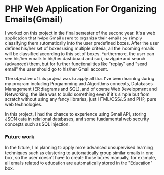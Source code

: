 # PHP Web Application For Organizing Emails(Gmail)

I worked on this project in the final semester of the second year.
It's a web application that helps Gmail users to organize their emails by simply classifying them automatically into the user predefined boxes. After the user defines his/her set of boxes using multiple criteria, all the incoming emails will be classified according to this set of boxes. Furthermore, the user can see his/her emails in his/her dashboard and sort, navigate and search (advanced) them, but for further functionalities like "replay" and "send email" the user should go to his/her Gmail account.

The objective of this project was to apply all that I've been learning during my program including Programming and Algorithms concepts, Databases Management (ER diagrams and SQL), and of course Web Development and Networking, the idea was to build something even if it's simple but from scratch without using any fancy libraries, just HTML/CSS/JS and PHP, pure web technologies.

In this project, I had the chance to experience using Gmail API, storing JSON data in relational databases, and some fundamental web security concepts such as SQL injection.

### Future work
In the future, I'm planning to apply more advanced unsupervised learning techniques such as clustering to automatically group similar emails in one box, so the user doesn't have to create those boxes manually, for example, all emails related to education are automatically stored in the "Education" box.
